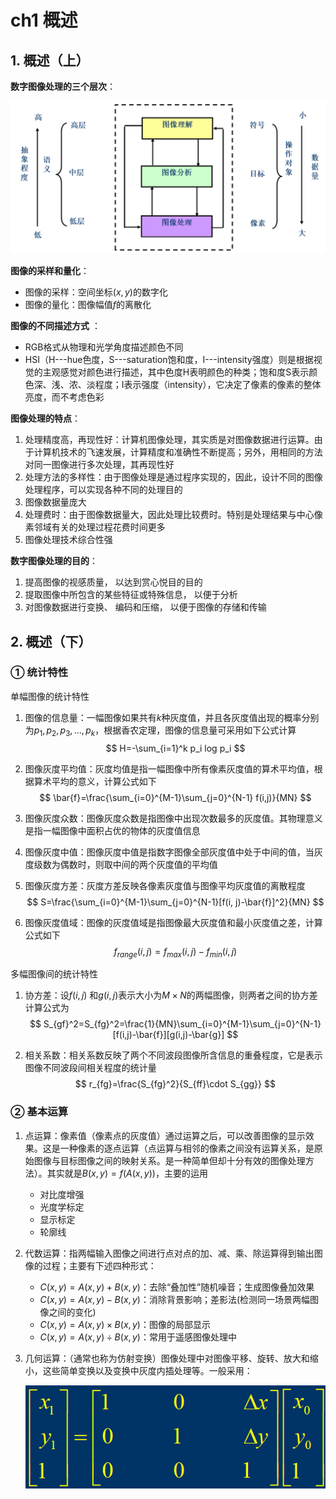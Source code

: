 # ch1 概述

## 1. 概述（上）

**数字图像处理的三个层次**： 

![](png/1_1.png)

**图像的采样和量化**：

- 图像的采样：空间坐标$(x,y)$的数字化
- 图像的量化：图像幅值$f$的离散化

**图像的不同描述方式** ：

- RGB格式从物理和光学角度描述颜色不同
- HSI（H---hue色度，S---saturation饱和度，I---intensity强度）则是根据视觉的主观感觉对颜色进行描述，其中色度H表明颜色的种类；饱和度S表示颜色深、浅、浓、淡程度；I表示强度（intensity），它决定了像素的像素的整体亮度，而不考虑色彩

**图像处理的特点**：

1. 处理精度高，再现性好：计算机图像处理，其实质是对图像数据进行运算。由于计算机技术的飞速发展，计算精度和准确性不断提高；另外，用相同的方法对同一图像进行多次处理，其再现性好
2. 处理方法的多样性：由于图像处理是通过程序实现的，因此，设计不同的图像处理程序，可以实现各种不同的处理目的
3. 图像数据量庞大
4. 处理费时：由于图像数据量大，因此处理比较费时。特别是处理结果与中心像素邻域有关的处理过程花费时间更多
5. 图像处理技术综合性强

**数字图像处理的目的**：

1. 提高图像的视感质量， 以达到赏心悦目的目的
2. 提取图像中所包含的某些特征或特殊信息， 以便于分析
3. 对图像数据进行变换、 编码和压缩， 以便于图像的存储和传输

## 2. 概述（下）

### ① 统计特性

单幅图像的统计特性

1. 图像的信息量：一幅图像如果共有$k$种灰度值，并且各灰度值出现的概率分别为$p_1, p_2, p_3, ... , p_k$，根据香农定理，图像的信息量可采用如下公式计算
   $$
   H=-\sum_{i=1}^k p_i log p_i
   $$

2. 图像灰度平均值：灰度均值是指一幅图像中所有像素灰度值的算术平均值，根据算术平均的意义，计算公式如下
   $$
   \bar{f}=\frac{\sum_{i=0}^{M-1}\sum_{j=0}^{N-1} f(i,j)}{MN}
   $$

3. 图像灰度众数：图像灰度众数是指图像中出现次数最多的灰度值。其物理意义是指一幅图像中面积占优的物体的灰度值信息

4. 图像灰度中值：图像灰度中值是指数字图像全部灰度值中处于中间的值，当灰度级数为偶数时，则取中间的两个灰度值的平均值

5. 图像灰度方差：灰度方差反映各像素灰度值与图像平均灰度值的离散程度
   $$
   S=\frac{\sum_{i=0}^{M-1}\sum_{j=0}^{N-1}[f(i, j)-\bar{f}]^2}{MN}
   $$

6. 图像灰度值域：图像的灰度值域是指图像最大灰度值和最小灰度值之差，计算公式如下
   $$
   f_{range}(i,j)=f_{max}(i,j)-f_{min}(i,j)
   $$




多幅图像间的统计特性

1. 协方差：设$f(i,j)$ 和$g(i,j)$表示大小为$M×N$的两幅图像，则两者之间的协方差计算公式为
   $$
   S_{gf}^2=S_{fg}^2=\frac{1}{MN}\sum_{i=0}^{M-1}\sum_{j=0}^{N-1}[f(i,j)-\bar{f}][g(i,j)-\bar{g}]
   $$

2. 相关系数：相关系数反映了两个不同波段图像所含信息的重叠程度，它是表示图像不同波段间相关程度的统计量
   $$
   r_{fg}=\frac{S_{fg}^2}{S_{ff}\cdot S_{gg}}
   $$




### ② 基本运算

1. 点运算：像素值（像素点的灰度值）通过运算之后，可以改善图像的显示效果。这是一种像素的逐点运算（点运算与相邻的像素之间没有运算关系，是原始图像与目标图像之间的映射关系。是一种简单但却十分有效的图像处理方法）。其实就是$B(x,y)=f(A(x,y))$，主要的运用

   - 对比度增强
   - 光度学标定
   - 显示标定
   - 轮廓线

2. 代数运算：指两幅输入图像之间进行点对点的加、减、乘、除运算得到输出图像的过程；主要有下述四种形式：

   - $C(x,y) = A(x,y)+ B(x,y)$：去除“叠加性”随机噪音；生成图像叠加效果
   - $C(x,y) = A(x,y) - B(x,y)$：消除背景影响；差影法(检测同一场景两幅图像之间的变化)
   - $C(x,y) = A(x,y) \times B(x,y)$：图像的局部显示
   - $C(x,y) = A(x,y) \div B(x,y)$：常用于遥感图像处理中

3. 几何运算：（通常也称为仿射变换）图像处理中对图像平移、旋转、放大和缩小，这些简单变换以及变换中灰度内插处理等。一般采用：

   ![](png/1_2.png)

   ​

   ​